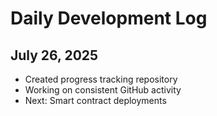 # Daily Development Log

## July 26, 2025
- Created progress tracking repository
- Working on consistent GitHub activity
- Next: Smart contract deployments
